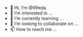 - 👋 Hi, I’m @99eda
- 👀 I’m interested in ...
- 🌱 I’m currently learning ...
- 💞️ I’m looking to collaborate on ...
- 📫 How to reach me ...

<!---
99eda/99eda is a ✨ special ✨ repository because its `README.md` (this file) appears on your GitHub profile.
You can click the Preview link to take a look at your changes.
--->
